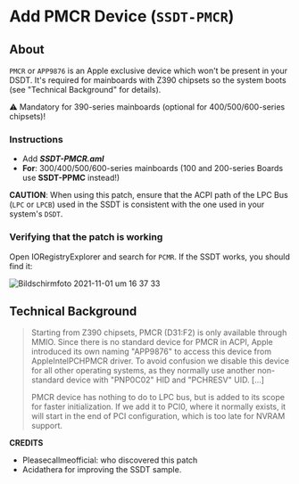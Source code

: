 # Add PMCR Device (`SSDT-PMCR`)
## About
`PMCR` or `APP9876` is an Apple exclusive device which won't be present in your DSDT. It's required for mainboards with Z390 chipsets so the system boots (see "Technical Background" for details).

:warning: Mandatory for 390-series mainboards (optional for 400/500/600-series chipsets)!

### Instructions

- Add ***SSDT-PMCR.aml***
- **For**: 300/400/500/600-series mainboards (100 and 200-series Boards use **SSDT-PPMC** instead!)

**CAUTION**: When using this patch, ensure that the ACPI path of the LPC Bus (`LPC` or `LPCB`) used in the SSDT is consistent with the one used in your system's `DSDT`. 

### Verifying that the patch is working
Open IORegistryExplorer and search for `PCMR`. If the SSDT works, you should find it:</br>

![Bildschirmfoto 2021-11-01 um 16 37 33](https://user-images.githubusercontent.com/76865553/139699060-75fdc4b4-ff16-448e-9e19-96af3c392064.png)

## Technical Background
> Starting from Z390 chipsets, PMCR (D31:F2) is only available through MMIO. Since there is no standard device for PMCR in ACPI, Apple introduced its own naming "APP9876" to access this device from AppleIntelPCHPMCR driver. To avoid confusion we disable this device for all other operating systems, as they normally use another non-standard device with "PNP0C02" HID and "PCHRESV" UID. […]
> 
> PMCR device has nothing to do to LPC bus, but is added to its scope for faster initialization. If we add it to PCI0, where it normally exists, it will start in the end of PCI configuration, which is too late for NVRAM support.

**CREDITS**

- Pleasecallmeofficial: who discovered this patch
- Acidathera for improving the SSDT sample.
